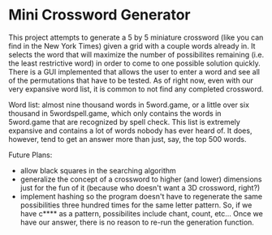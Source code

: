 Mini Crossword Generator
========================

This project attempts to generate a 5 by 5 miniature crossword (like you can find in the New York Times) given a grid with a couple words already in. It selects the word that will maximize the number of possibilites remaining (i.e. the least restrictive word) in order to come to one possible solution quickly. There is a GUI implemented that allows the user to enter a word and see all of the permutations that have to be tested. As of right now, even with our very expansive word list, it is common to not find any completed crossword. 

Word list: almost nine thousand words in 5word.game, or a little over six thousand in 5wordspell.game, which only contains the words in 5word.game that are recognized by spell check. This list is extremely expansive and contains a lot of words nobody has ever heard of. It does, however, tend to get an answer more than just, say, the top 500 words. 

Future Plans:

* allow black squares in the searching algorithm
* generalize the concept of a crossword to higher (and lower) dimensions just for the fun of it (because who doesn't want a 3D crossword, right?)
* implement hashing so the program doesn't have to regenerate the same possibilities three hundred times for the same letter pattern. So, if we have c**** as a pattern, possibilites include chant, count, etc... Once we have our answer, there is no reason to re-run the generation function.
